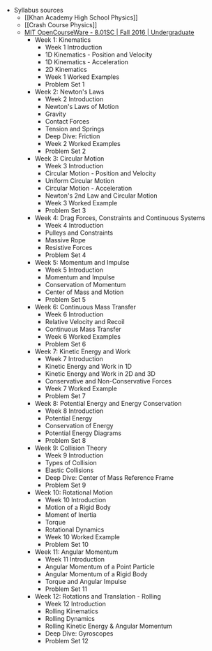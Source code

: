 - Syllabus sources
	- [[Khan Academy High School Physics]]
	- [[Crash Course Physics]]
	- [MIT OpenCourseWare - 8.01SC | Fall 2016 | Undergraduate](https://ocw.mit.edu/courses/8-01sc-classical-mechanics-fall-2016/)
		- Week 1: Kinematics
			- Week 1 Introduction
			- 1D Kinematics - Position and Velocity
			- 1D Kinematics - Acceleration
			- 2D Kinematics
			- Week 1 Worked Examples
			- Problem Set 1
		- Week 2: Newton's Laws
			- Week 2 Introduction
			- Newton's Laws of Motion
			- Gravity
			- Contact Forces
			- Tension and Springs
			- Deep Dive: Friction
			- Week 2 Worked Examples
			- Problem Set 2
		- Week 3: Circular Motion
			- Week 3 Introduction
			- Circular Motion - Position and Velocity
			- Uniform Circular Motion
			- Circular Motion - Acceleration
			- Newton's 2nd Law and Circular Motion
			- Week 3 Worked Example
			- Problem Set 3
		- Week 4: Drag Forces, Constraints and Continuous Systems
			- Week 4 Introduction
			- Pulleys and Constraints
			- Massive Rope
			- Resistive Forces
			- Problem Set 4
		- Week 5: Momentum and Impulse
			- Week 5 Introduction
			- Momentum and Impulse
			- Conservation of Momentum
			- Center of Mass and Motion
			- Problem Set 5
		- Week 6: Continuous Mass Transfer
			- Week 6 Introduction
			- Relative Velocity and Recoil
			- Continuous Mass Transfer
			- Week 6 Worked Examples
			- Problem Set 6
		- Week 7: Kinetic Energy and Work
			- Week 7 Introduction
			- Kinetic Energy and Work in 1D
			- Kinetic Energy and Work in 2D and 3D
			- Conservative and Non-Conservative Forces
			- Week 7 Worked Example
			- Problem Set 7
		- Week 8: Potential Energy and Energy Conservation
			- Week 8 Introduction
			- Potential Energy
			- Conservation of Energy
			- Potential Energy Diagrams
			- Problem Set 8
		- Week 9: Collision Theory
			- Week 9 Introduction
			- Types of Collision
			- Elastic Collisions
			- Deep Dive: Center of Mass Reference Frame
			- Problem Set 9
		- Week 10: Rotational Motion
			- Week 10 Introduction
			- Motion of a Rigid Body
			- Moment of Inertia
			- Torque
			- Rotational Dynamics
			- Week 10 Worked Example
			- Problem Set 10
		- Week 11: Angular Momentum
			- Week 11 Introduction
			- Angular Momentum of a Point Particle
			- Angular Momentum of a Rigid Body
			- Torque and Angular Impulse
			- Problem Set 11
		- Week 12: Rotations and Translation - Rolling
			- Week 12 Introduction
			- Rolling Kinematics
			- Rolling Dynamics
			- Rolling Kinetic Energy & Angular Momentum
			- Deep Dive: Gyroscopes
			- Problem Set 12